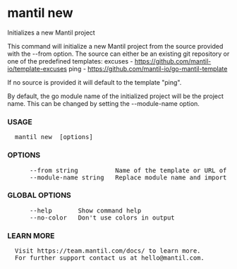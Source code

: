 # mantil new

Initializes a new Mantil project

This command will initialize a new Mantil project from the source provided with the --from option.
The source can either be an existing git repository or one of the predefined templates:
excuses - https://github.com/mantil-io/template-excuses
ping - https://github.com/mantil-io/go-mantil-template

If no source is provided it will default to the template "ping".

By default, the go module name of the initialized project will be the project name.
This can be changed by setting the --module-name option.

### USAGE
<pre>
  mantil new <project> [options]
</pre>
### OPTIONS
<pre>
      --from string          Name of the template or URL of the repository that will be used as one
      --module-name string   Replace module name and import paths
</pre>
### GLOBAL OPTIONS
<pre>
      --help       Show command help
      --no-color   Don't use colors in output
</pre>
### LEARN MORE
<pre>
  Visit https://team.mantil.com/docs/ to learn more.
  For further support contact us at hello@mantil.com.
</pre>
